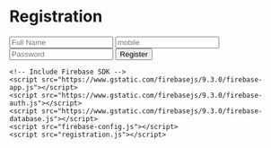 
<html>
<head>
    <title>Registration</title>
</head>
<body>
    <h1>Registration</h1>
    <form id="registration-form">
        <input type="text" id="name" placeholder="Full Name" required>
        <input type="mobile" id="mobile" placeholder="mobile" required>
        <input type="password" id="password" placeholder="Password" required>
        <button type="submit">Register</button>
    </form>

    <!-- Include Firebase SDK -->
    <script src="https://www.gstatic.com/firebasejs/9.3.0/firebase-app.js"></script>
    <script src="https://www.gstatic.com/firebasejs/9.3.0/firebase-auth.js"></script>
    <script src="https://www.gstatic.com/firebasejs/9.3.0/firebase-database.js"></script>
    <script src="firebase-config.js"></script>
    <script src="registration.js"></script>
</body>
</html>
